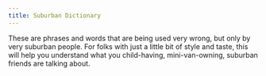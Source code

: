 ```yaml
---
title: Suburban Dictionary
---
```

These are phrases and words that are being used very wrong, but only by very suburban people.  For folks with just a little bit of style and taste, this will help you understand what you child-having, mini-van-owning, suburban friends are talking about.